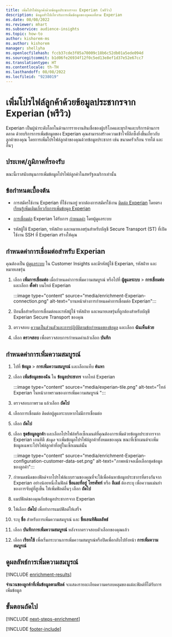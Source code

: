 ```yaml
---
title: เพิ่มโปรไฟล์ลูกค้าด้วยข้อมูลประชากรจาก Experian (พรีวิว)
description: ข้อมูลทั่วไปเกี่ยวกับการเพิ่มข้อมูลของบุคคลที่สาม Experian
ms.date: 08/08/2022
ms.reviewer: mhart
ms.subservice: audience-insights
ms.topic: how-to
author: kishorem-ms
ms.author: kishorem
manager: shellyha
ms.openlocfilehash: fccb37cde3f05a70009c18b6c52db01a5ede094d
ms.sourcegitcommit: b1d06fe26934f12f0c5ed13e8ef1d37e52e67cc7
ms.translationtype: HT
ms.contentlocale: th-TH
ms.lasthandoff: 08/08/2022
ms.locfileid: "9238019"
---
```

# <a name="enrich-customer-profiles-with-demographics-from-experian-preview"></a>เพิ่มโปรไฟล์ลูกค้าด้วยข้อมูลประชากรจาก Experian (พรีวิว)

Experian เป็นผู้นำระดับโลกในด้านการรายงานสินเชื่อของผู้บริโภคและธุรกิจและบริการด้านการตลาด ด้วยบริการการเพิ่มข้อมูลของ Experian คุณสามารถสร้างความเข้าใจที่ลึกซึ้งยิ่งขึ้นเกี่ยวกับลูกค้าของคุณ โดยการเพิ่มโปรไฟล์ลูกค้าของคุณด้วยข้อมูลประชากร เช่น ขนาดครัวเรือน รายได้ และอื่นๆ

## <a name="supported-countriesregions"></a>ประเทศ/ภูมิภาคที่รองรับ

ขณะนี้เราสนับสนุนการเพิ่มข้อมูลโปรไฟล์ลูกค้าในสหรัฐอเมริกาเท่านั้น

## <a name="prerequisites"></a>ข้อกำหนดเบื้องต้น

- การสมัครใช้งาน Experian ที่ใช้งานอยู่ หากต้องการสมัครใช้งาน [ติดต่อ Experian](https://www.experian.com/marketing-services/contact) โดยตรง [เรียนรู้เพิ่มเติมเกี่ยวกับการเพิ่มข้อมูล Experian](https://www.experian.com/marketing-services/microsoft?cmpid=ems_web_mci_cdppage)

- [การเชื่อมต่อ](connections.md) Experian ได้รับการ [กำหนดค่า](#configure-the-connection-for-experian) โดยผู้ดูแลระบบ

- รหัสผู้ใช้ Experian, รหัสฝ่าย และหมายเลขรุ่นสำหรับบัญชี Secure Transport (ST) ที่เปิดใช้งาน SSH ที่ Experian สร้างให้คุณ

## <a name="configure-the-connection-for-experian"></a>กำหนดค่าการเชื่อมต่อสำหรับ Experian

คุณต้องเป็น [ผู้ดูแลระบบ](permissions.md#admin) ใน Customer Insights และมีรหัสผู้ใช้ Experian, รหัสฝ่าย และหมายเลขรุ่น

1. เลือก **เพิ่มการเชื่อมต่อ** เมื่อกำหนดค่าการเพิ่มความสมบูรณ์ หรือไปที่ **ผู้ดูแลระบบ** > **การเชื่อมต่อ** และเลือก **ตั้งค่า** บนไทล์ Experian

   :::image type="content" source="media/enrichment-Experian-connection.png" alt-text="บานหน้าต่างการกำหนดค่าการเชื่อมต่อ Experian":::

1. ป้อนชื่อสำหรับการเชื่อมต่อและรหัสผู้ใช้ รหัสฝ่าย และหมายเลขรุ่นที่ถูกต้องสำหรับบัญชี Experian Secure Transport ของคุณ

1. ตรวจสอบ [ความเป็นส่วนตัวและการปฏิบัติตามข้อกำหนดของข้อมูล](connections.md#data-privacy-and-compliance) และเลือก **ฉันเห็นด้วย**

1. เลือก **ตรวจสอบ** เพื่อตรวจสอบการกำหนดค่าแล้วเลือก **บันทึก**

## <a name="configure-the-enrichment"></a>กำหนดค่าการเพิ่มความสมบูรณ์

1. ไปที่ **ข้อมูล** > **การเพิ่มความสมบูรณ์** และเลือกแท็บ **ค้นหา**

1. เลือก **เพิ่มข้อมูลของฉัน** ใน **ข้อมูลประชากร** จากไทล์ Experian

   :::image type="content" source="media/experian-tile.png" alt-text="ไทล์ Experian ในหน้าภาพรวมของการเพิ่มความสมบูรณ์ ":::

1. ตรวจสอบภาพรวม แล้วเลือก **ถัดไป**

1. เลือกการเชื่อมต่อ ติดต่อผู้ดูแลระบบหากไม่มีการเชื่อมต่อ

1. เลือก **ถัดไป**

1. เลือก **ชุดข้อมูลลูกค้า** และเลือกโปรไฟล์หรือเซ็กเมนต์ที่คุณต้องการเพิ่มด้วยข้อมูลประชากรจาก Experian เอนทิตี *ข้อมูล* จะเพิ่มข้อมูลโปรไฟล์ลูกค้าทั้งหมดของคุณ ขณะที่เซ็กเมนต์จะเพิ่มข้อมูลเฉพาะโปรไฟล์ลูกค้าที่อยู่ในเซ็กเมนต์นั้น

    :::image type="content" source="media/enrichment-Experian-configuration-customer-data-set.png" alt-text="ภาพหน้าจอเมื่อเลือกชุดข้อมูลของลูกค้า":::

1. กำหนดชนิดของฟิลด์จากโปรไฟล์แบบรวมของคุณที่จะใช้เพื่อค้นหาข้อมูลประชากรที่ตรงกันจาก Experian อย่างน้อยหนึ่งในฟิลด์ **ชื่อและที่อยู่** **โทรศัพท์** หรือ **อีเมล์** ต้องระบุ เพื่อความแม่นยำของการจับคู่ที่สูงขึ้น ให้เพิ่มฟิลด์อื่นๆ เลือก **ถัดไป**

1. แมปฟิลด์ของคุณกับข้อมูลประชากรจาก Experian

1. ให้เลือก **ถัดไป** เพื่อทำการแมปฟิลด์ให้เสร็จ

1. ระบุ **ชื่อ** สำหรับการเพิ่มความสมบูรณ์ และ **ชื่อเอนทิตีผลลัพธ์**

1. เลือก **บันทึกการเพิ่มความสมบูรณ์** หลังจากตรวจสอบตัวเลือกของคุณแล้ว

1. เลือก **เรียกใช้** เพื่อเริ่มกระบวนการเพิ่มความสมบูรณ์หรือปิดเพื่อกลับไปยังหน้า **การเพิ่มความสมบูรณ์**

## <a name="view-enrichment-results"></a>ดูผลลัพธ์การเพิ่มความสมบูรณ์

[!INCLUDE [enrichment-results](includes/enrichment-results.md)]

**จำนวนของลูกค้าที่เพิ่มข้อมูลตามฟิลด์** จะแสดงรายละเอียดความครอบคลุมของแต่ละฟิลด์ที่ได้รับการเพิ่มข้อมูล

## <a name="next-steps"></a>ขั้นตอนถัดไป

[!INCLUDE [next-steps-enrichment](includes/next-steps-enrichment.md)]

[!INCLUDE [footer-include](includes/footer-banner.md)]
